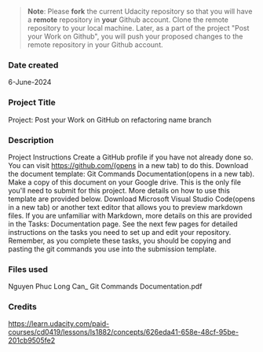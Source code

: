 >**Note**: Please **fork** the current Udacity repository so that you will have a **remote** repository in **your** Github account. Clone the remote repository to your local machine. Later, as a part of the project "Post your Work on Github", you will push your proposed changes to the remote repository in your Github account.

### Date created
6-June-2024

### Project Title
Project: Post your Work on GitHub on refactoring name branch

### Description 
Project Instructions
Create a GitHub profile if you have not already done so. You can visit https://github.com/(opens in a new tab) to do this.
Download the document template: Git Commands Documentation(opens in a new tab). Make a copy of this document on your Google drive. This is the only file you'll need to submit for this project. More details on how to use this template are provided below.
Download Microsoft Visual Studio Code(opens in a new tab) or another text editor that allows you to preview markdown files. If you are unfamiliar with Markdown, more details on this are provided in the Tasks: Documentation page.
See the next few pages for detailed instructions on the tasks you need to set up and edit your repository. Remember, as you complete these tasks, you should be copying and pasting the git commands you use into the submission template.

### Files used 
Nguyen Phuc Long Can_ Git Commands Documentation.pdf

### Credits
https://learn.udacity.com/paid-courses/cd0419/lessons/ls1882/concepts/626eda41-658e-48cf-95be-201cb9505fe2

